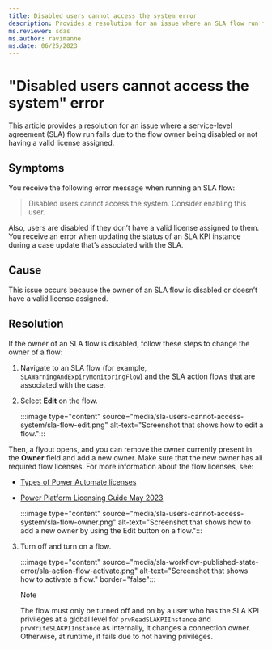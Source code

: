 ```yaml
---
title: Disabled users cannot access the system error
description: Provides a resolution for an issue where an SLA flow run fails due to the flow owner being disabled or having an invalid license.
ms.reviewer: sdas
ms.author: ravimanne
ms.date: 06/25/2023
---
```

# "Disabled users cannot access the system" error

This article provides a resolution for an issue where a service-level agreement (SLA) flow run fails due to the flow owner being disabled or not having a valid license assigned.

## Symptoms

You receive the following error message when running an SLA flow:

> Disabled users cannot access the system. Consider enabling this user.

Also, users are disabled if they don’t have a valid license assigned to them. You receive an error when updating the status of an SLA KPI instance during a case update that’s associated with the SLA.

## Cause

This issue occurs because the owner of an SLA flow is disabled or doesn’t have a valid license assigned.

## Resolution

If the owner of an SLA flow is disabled, follow these steps to change the owner of a flow:

1. Navigate to an SLA flow (for example, `SLAWarningAndExpiryMonitoringFlow`) and the SLA action flows that are associated with the case.

2. Select **Edit** on the flow.

   :::image type="content" source="media/sla-users-cannot-access-system/sla-flow-edit.png" alt-text="Screenshot that shows how to edit a flow.":::

Then, a flyout opens, and you can remove the owner currently present in the **Owner** field and add a new owner. Make sure that the new owner has all required flow licenses. For more information about the flow licenses, see:

- [Types of Power Automate licenses](/power-platform/admin/power-automate-licensing/types)
- [Power Platform Licensing Guide May 2023](https://go.microsoft.com/fwlink/?linkid=2085130)

   :::image type="content" source="media/sla-users-cannot-access-system/sla-flow-owner.png" alt-text="Screenshot that shows how to add a new owner by using the Edit button on a flow.":::

3. Turn off and turn on a flow.

    :::image type="content" source="media/sla-workflow-published-state-error/sla-action-flow-activate.png" alt-text="Screenshot that shows how to activate a flow." border="false":::

    > [!NOTE]
    > The flow must only be turned off and on by a user who has the SLA KPI privileges at a global level for `prvReadSLAKPIInstance` and `prvWriteSLAKPIInstance` as internally, it changes a connection owner. Otherwise, at runtime, it fails due to not having privileges.

